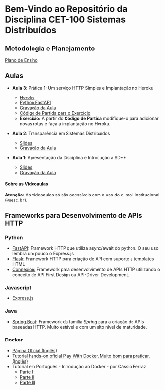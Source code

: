 # Bem-Vindo ao Repositório da Disciplina CET-100 Sistemas Distribuídos


## Metodologia e Planejamento

[Plano de Ensino](https://github.com/profmathias/cet-100/blob/master/CET100%20-%20Plano%20de%20Ensino.doc?raw=true)


## Aulas
- **Aula 3**: Prática 1: Um serviço HTTP Simples e Implantação no Heroku
  - [Heroku](https://heroku.com)
  - [Python FastAPI](https://fastapi.tiangolo.com)
  - [Gravação da Aula](https://drive.google.com/file/d/1dXJEw2LVmueY31LOeuZS31EVVgpRHWT1/view?usp=sharing)
  - [Código de Partida para o Exercício](https://github.com/profmathias/cet-100/tree/master/pratica-1)
  - **Exercício:** A partir do **Código de Partida** modifique-o para adicionar
  novas rotas e faça a implantação no Heroku.
    
- **Aula 2**: Transparência em Sistemas Distribuídos
  - [Slides](https://www.icloud.com/iclouddrive/0scd3zma0M3KP6y_Y3WS2aJmg#Aula-2-Intro_SD-Tranparencia)
  - [Gravação da Aula](https://drive.google.com/file/d/1GcNC53NafeWxSBqhtZ_iEA2JBdzZIYep/view?usp=sharing)
  
  
- **Aula 1**: Apresentação da Disciplina e Introdução a SD**
  - [Slides](https://www.icloud.com/iclouddrive/0z8lgr8LK7aqR8vVlMRaT7MBA#SD)
  - [Gravação da Aula](https://drive.google.com/file/d/1GBB4mwTTX8RSvZorMtj2R-8COH4uwm0j/view?usp=sharing)
  
#### Sobre as  Videoaulas

**Atenção:** As videoaulas só são acessíveis com o uso do e-mail institucional (`@uesc.br`).


## Frameworks para Desenvolvimento de APIs HTTP

### Python

- [FastAPI](https://duckduckgo.com/?q=python+fastapi&t=osx): Framework HTTP 
  que utiliza async/await do python. O seu uso lembra um pouco o Express.js 
- [Flask:](https://flask.palletsprojects.com/en/1.1.x/) Framework HTTP para criação de API com suporte a templates HTML
- [Connexion:](https://pypi.org/project/connexion/) Framework para desenvolvimento de APIs HTTP utilizando o conceito de API First Design ou API-Driven Development.


### Javascript

- [Express.js](http://expressjs.com)

### Java
- [Spring Boot](https://spring.io/projects/spring-boot): Framework da familia *Spring* para a criação de APIs baseadas HTTP. Muito estável e com um alto nível de maturidade.

### Docker

- [Página Oficial (Inglês)](https://www.docker.com)
- [Tutorial hands-on oficial Play With Docker. Muito bom para praticar. (Inglês)](https://www.docker.com/play-with-docker)
- Tutorial em Português - Introdução ao Docker - por Cássio Ferraz
  * [Parte I](https://medium.com/@ferrazcassim/introdução-ao-docker-parte-i-7c6ecad3b4fd)
  * [Parte II](https://medium.com/@ferrazcassim/introdução-ao-docker-parte-ii-b44666837d37)
  * [Parte III](https://medium.com/@ferrazcassim/introdução-ao-docker-parte-iii-a675dfbea11e)
